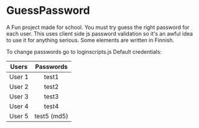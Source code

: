 # GuessPassword
A Fun project made for school. You must try guess the right password for each user.
This uses client side js password validation so it's an awful idea to use it for anything serious.
Some elements are written in Finnish.

To change passwords go to loginscripts.js
Default credentials:

| Users        | Passwords      | 
| ------------- |:-------------:|
| User 1        | test1         |
| User 2        | test2         |
| User 3        | test3         |
| User 4        | test4         |
| User 5        | test5  (md5)  |